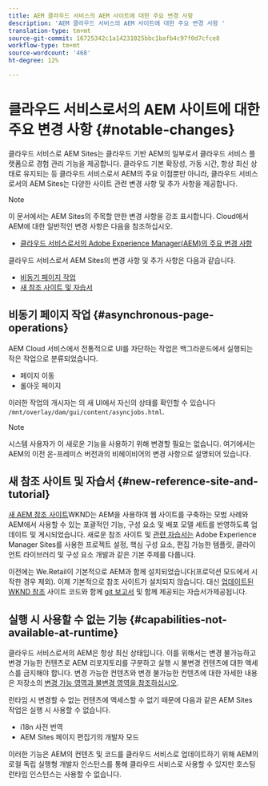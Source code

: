 ```yaml
---
title: AEM 클라우드 서비스의 AEM 사이트에 대한 주요 변경 사항
description: 'AEM 클라우드 서비스의 AEM 사이트에 대한 주요 변경 사항 '
translation-type: tm+mt
source-git-commit: 16725342c1a14231025bbc1bafb4c97f0d7cfce8
workflow-type: tm+mt
source-wordcount: '468'
ht-degree: 12%

---
```



# 클라우드 서비스로서의 AEM 사이트에 대한 주요 변경 사항 {#notable-changes}

클라우드 서비스로 AEM Sites는 클라우드 기반 AEM의 일부로서 클라우드 서비스 플랫폼으로 경험 관리 기능을 제공합니다. 클라우드 기본 확장성, 가동 시간, 항상 최신 상태로 유지되는 등 클라우드 서비스로서 AEM의 주요 이점뿐만 아니라, 클라우드 서비스로서의 AEM Sites는 다양한 사이트 관련 변경 사항 및 추가 사항을 제공합니다.

>[!NOTE]
>이 문서에서는 AEM Sites의 주목할 만한 변경 사항을 강조 표시합니다. Cloud에서 AEM에 대한 일반적인 변경 사항은 다음을 참조하십시오.
>
>* [클라우드 서비스로서의 Adobe Experience Manager(AEM)의 주요 변경 사항](/help/release-notes/aem-cloud-changes.md)


클라우드 서비스로서 AEM Sites의 변경 사항 및 추가 사항은 다음과 같습니다.

* [비동기 페이지 작업](#asynchronous-page-operations)
* [새 참조 사이트 및 자습서](#new-reference-site-and-tutorial)

## 비동기 페이지 작업 {#asynchronous-page-operations}

AEM Cloud 서비스에서 전통적으로 UI를 차단하는 작업은 백그라운드에서 실행되는 작은 작업으로 분류되었습니다.

* 페이지 이동
* 롤아웃 페이지

이러한 작업의 개시자는 의 새 UI에서 자신의 상태를 확인할 수 있습니다 `/mnt/overlay/dam/gui/content/asyncjobs.html`.

>[!NOTE]
>
>시스템 사용자가 이 새로운 기능을 사용하기 위해 변경할 필요는 없습니다. 여기에서는 AEM의 이전 온-프레미스 버전과의 비헤이비어의 변경 사항으로 설명되어 있습니다.

## 새 참조 사이트 및 자습서 {#new-reference-site-and-tutorial}

[새 AEM 참조 사이트](https://wknd.site/)WKND는 AEM을 사용하여 웹 사이트를 구축하는 모범 사례와 AEM에서 사용할 수 있는 포괄적인 기능, 구성 요소 및 배포 모델 세트를 반영하도록 업데이트 및 게시되었습니다. 새로운 참조 사이트 및 [관련 자습서는](https://docs.adobe.com/content/help/en/experience-manager-learn/getting-started-wknd-tutorial-develop/overview.html) Adobe Experience Manager Sites를 사용한 프로젝트 설정, 핵심 구성 요소, 편집 가능한 템플릿, 클라이언트 라이브러리 및 구성 요소 개발과 같은 기본 주제를 다룹니다.

이전에는 We.Retail이 기본적으로 AEM과 함께 설치되었습니다(프로덕션 모드에서 시작한 경우 제외).  이제 기본적으로 참조 사이트가 설치되지 않습니다.  대신 [업데이트된 WKND 참조](https://github.com/adobe/aem-guides-wknd/) 사이트 코드와 함께 [git 보고서](https://docs.adobe.com/content/help/en/experience-manager-learn/getting-started-wknd-tutorial-develop/overview.html) 및 함께 제공되는 자습서가제공됩니다.

## 실행 시 사용할 수 없는 기능 {#capabilities-not-available-at-runtime}

클라우드 서비스로서의 AEM은 항상 최신 상태입니다. 이를 위해서는 변경 불가능하고 변경 가능한 컨텐츠로 AEM 리포지토리를 구분하고 실행 시 불변경 컨텐츠에 대한 액세스를 금지해야 합니다. 변경 가능한 컨텐츠와 변경 불가능한 컨텐츠에 대한 자세한 내용은 저장소의 [변경 가능 영역과 불변경 영역을 참조하십시오](/help/implementing/developing/introduction/aem-project-content-package-structure.md#mutable-vs-immutable).

런타임 시 변경할 수 없는 컨텐츠에 액세스할 수 없기 때문에 다음과 같은 AEM Sites 작업은 실행 시 사용할 수 없습니다.

* i18n 사전 번역
* AEM Sites 페이지 편집기의 개발자 모드

이러한 기능은 AEM의 컨텐츠 및 코드를 클라우드 서비스로 업데이트하기 위해 AEM의 로컬 독립 실행형 개발자 인스턴스를 통해 클라우드 서비스로 사용할 수 있지만 호스팅 런타임 인스턴스는 사용할 수 없습니다.
